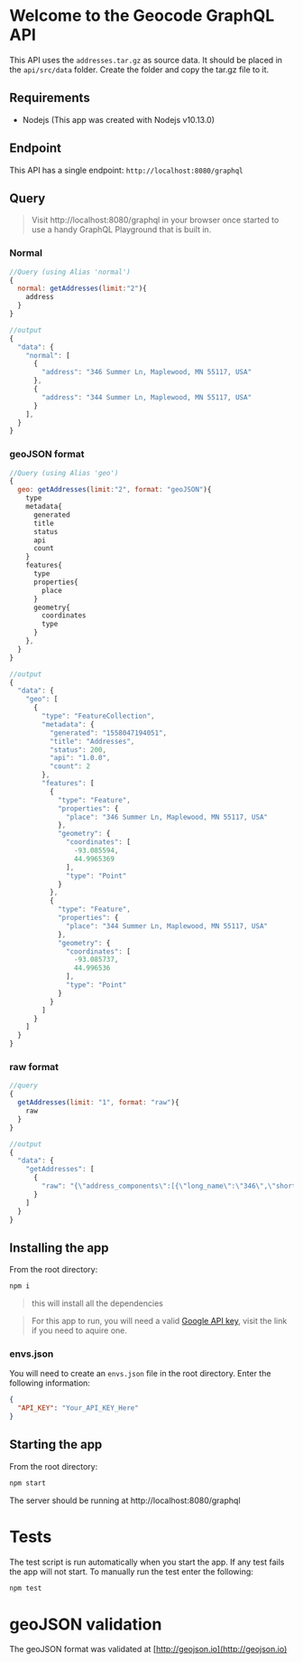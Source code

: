 # Welcome to the Geocode GraphQL API
This API uses the ```addresses.tar.gz``` as source data. It should be placed in the ```api/src/data``` folder. Create the folder and copy the tar.gz file to it.

## Requirements
- Nodejs (This app was created with Nodejs v10.13.0)

## Endpoint
This API has a single endpoint: ```http://localhost:8080/graphql```

## Query

> Visit http://localhost:8080/graphql in your browser once started to use a handy GraphQL Playground that is built in.
### Normal 

```js
//Query (using Alias 'normal')
{
  normal: getAddresses(limit:"2"){
    address
  }
}

//output
{
  "data": {
    "normal": [
      {
        "address": "346 Summer Ln, Maplewood, MN 55117, USA"
      },
      {
        "address": "344 Summer Ln, Maplewood, MN 55117, USA"
      }
    ],
  }
}

```
### geoJSON format

```js
//Query (using Alias 'geo')
{
  geo: getAddresses(limit:"2", format: "geoJSON"){
    type
    metadata{
      generated
      title
      status
      api
      count
    }
    features{
      type
      properties{
        place
      }
      geometry{
        coordinates
        type
      }
    },
  }
}

//output 
{
  "data": {
    "geo": [
      {
        "type": "FeatureCollection",
        "metadata": {
          "generated": "1558047194051",
          "title": "Addresses",
          "status": 200,
          "api": "1.0.0",
          "count": 2
        },
        "features": [
          {
            "type": "Feature",
            "properties": {
              "place": "346 Summer Ln, Maplewood, MN 55117, USA"
            },
            "geometry": {
              "coordinates": [
                -93.085594,
                44.9965369
              ],
              "type": "Point"
            }
          },
          {
            "type": "Feature",
            "properties": {
              "place": "344 Summer Ln, Maplewood, MN 55117, USA"
            },
            "geometry": {
              "coordinates": [
                -93.085737,
                44.996536
              ],
              "type": "Point"
            }
          }
        ]
      }
    ]
  }
}
```

### raw format
```js
//query
{
  getAddresses(limit: "1", format: "raw"){
    raw
  }
}

//output
{
  "data": {
    "getAddresses": [
      {
        "raw": "{\"address_components\":[{\"long_name\":\"346\",\"short_name\":\"346\",\"types\":[\"street_number\"]},{\"long_name\":\"Summer Lane\",\"short_name\":\"Summer Ln\",\"types\":[\"route\"]},{\"long_name\":\"Maplewood\",\"short_name\":\"Maplewood\",\"types\":[\"locality\",\"political\"]},{\"long_name\":\"Ramsey County\",\"short_name\":\"Ramsey County\",\"types\":[\"administrative_area_level_2\",\"political\"]},{\"long_name\":\"Minnesota\",\"short_name\":\"MN\",\"types\":[\"administrative_area_level_1\",\"political\"]},{\"long_name\":\"United States\",\"short_name\":\"US\",\"types\":[\"country\",\"political\"]},{\"long_name\":\"55117\",\"short_name\":\"55117\",\"types\":[\"postal_code\"]},{\"long_name\":\"2335\",\"short_name\":\"2335\",\"types\":[\"postal_code_suffix\"]}],\"formatted_address\":\"346 Summer Ln, Maplewood, MN 55117, USA\",\"geometry\":{\"location\":{\"lat\":44.9965369,\"lng\":-93.085594},\"location_type\":\"ROOFTOP\",\"viewport\":{\"northeast\":{\"lat\":44.9978858802915,\"lng\":-93.0842450197085},\"southwest\":{\"lat\":44.9951879197085,\"lng\":-93.08694298029151}}},\"place_id\":\"ChIJhS5HFp7VslIRnA0ypyWae5M\",\"plus_code\":{\"compound_code\":\"XWW7+JQ Maplewood, White Bear Township, MN, United States\",\"global_code\":\"86P8XWW7+JQ\"},\"types\":[\"street_address\"]}"
      }
    ]
  }
}
```


## Installing the app
From the root directory:
```bash
npm i
```
> this will install all the dependencies

> For this app to run, you will need a valid [Google API key](https://developers.google.com/maps/documentation/geocoding/start#get-a-key), visit the link if you need to aquire one.

### envs.json
You will need to create an ```envs.json``` file in the root directory. Enter the following information:
```json
{
  "API_KEY": "Your_API_KEY_Here"
}
```

## Starting the app
From the root directory:
```bash
npm start
```
The server should be running at http://localhost:8080/graphql

# Tests
The test script is run automatically when you start the app. If any test fails the app will not start.
To manually run the test enter the following:
```bash
npm test
```


# geoJSON validation

The geoJSON format was validated at [http://geojson.io](http://geojson.io)



